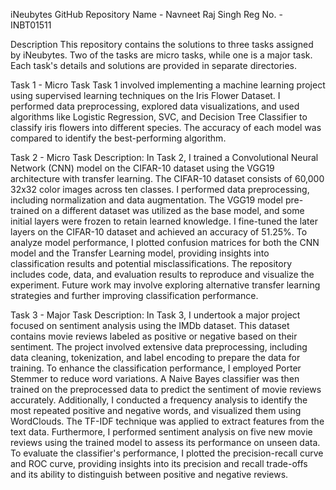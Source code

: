 iNeubytes GitHub Repository
Name - Navneet Raj Singh
Reg No. - INBT01511

Description
This repository contains the solutions to three tasks assigned by iNeubytes. Two of the tasks are micro tasks, while one is a major task. Each task's details and solutions are provided in separate directories.


Task 1 - Micro Task
 Task 1 involved implementing a machine learning project using supervised learning techniques on the Iris Flower Dataset. I performed data preprocessing, explored data visualizations, and used algorithms like Logistic Regression, SVC, and Decision Tree Classifier to classify iris flowers into different species. The accuracy of each model was compared to identify the best-performing algorithm.


Task 2 - Micro Task
Description: In Task 2, I trained a Convolutional Neural Network (CNN) model on the CIFAR-10 dataset using the VGG19 architecture with transfer learning. The CIFAR-10 dataset consists of 60,000 32x32 color images across ten classes. I performed data preprocessing, including normalization and data augmentation. The VGG19 model pre-trained on a different dataset was utilized as the base model, and some initial layers were frozen to retain learned knowledge. I fine-tuned the later layers on the CIFAR-10 dataset and achieved an accuracy of 51.25%. To analyze model performance, I plotted confusion matrices for both the CNN model and the Transfer Learning model, providing insights into classification results and potential misclassifications. The repository includes code, data, and evaluation results to reproduce and visualize the experiment. Future work may involve exploring alternative transfer learning strategies and further improving classification performance.



Task 3 - Major Task
Description: In Task 3, I undertook a major project focused on sentiment analysis using the IMDb dataset. This dataset contains movie reviews labeled as positive or negative based on their sentiment. The project involved extensive data preprocessing, including data cleaning, tokenization, and label encoding to prepare the data for training. To enhance the classification performance, I employed Porter Stemmer to reduce word variations. A Naive Bayes classifier was then trained on the preprocessed data to predict the sentiment of movie reviews accurately. Additionally, I conducted a frequency analysis to identify the most repeated positive and negative words, and visualized them using WordClouds. The TF-IDF technique was applied to extract features from the text data. Furthermore, I performed sentiment analysis on five new movie reviews using the trained model to assess its performance on unseen data. To evaluate the classifier's performance, I plotted the precision-recall curve and ROC curve, providing insights into its precision and recall trade-offs and its ability to distinguish between positive and negative reviews. 
